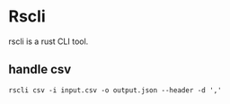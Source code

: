 # Rscli

rscli is a rust CLI tool.

## handle csv

```shell
rscli csv -i input.csv -o output.json --header -d ','
```
